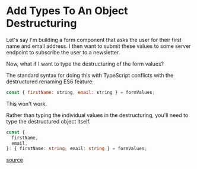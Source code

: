 # Add Types To An Object Destructuring

Let's say I'm building a form component that asks the user for their first name
and email address. I then want to submit these values to some server endpoint
to subscribe the user to a newsletter.

Now, what if I want to type the destructuring of the form values?

The standard syntax for doing this with TypeScript conflicts with the
destructured renaming ES6 feature:

```javascript
const { firstName: string, email: string } = formValues;
```

This won't work.

Rather than typing the individual values in the destructuring, you'll need to
type the destructured object itself.

```typescript
const {
  firstName,
  email,
}: { firstName: string; email: string } = formValues;
```

[source](https://flaviocopes.com/typescript-object-destructuring/)

